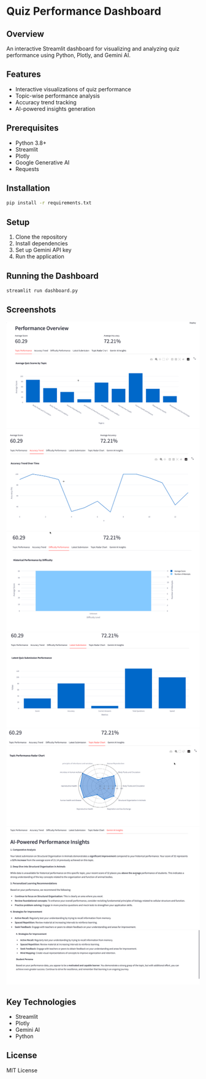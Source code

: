 # Quiz Performance Dashboard

## Overview
An interactive Streamlit dashboard for visualizing and analyzing quiz performance using Python, Plotly, and Gemini AI.

## Features
- Interactive visualizations of quiz performance
- Topic-wise performance analysis
- Accuracy trend tracking
- AI-powered insights generation

## Prerequisites
- Python 3.8+
- Streamlit
- Plotly
- Google Generative AI
- Requests

## Installation
```bash
pip install -r requirements.txt
```

## Setup
1. Clone the repository
2. Install dependencies
3. Set up Gemini API key
4. Run the application

## Running the Dashboard
```bash
streamlit run dashboard.py
```

## Screenshots
![Topic Performance](images/img1.png)
![Accuracy Trend](images/img2.png)
![Historical Performance by Difficulty](images/img3.png)
![Latest Quiz Submission Performance](images/img4.png)
![Topic Performance Radar Chart](images/img5.png)
![Ai insights](images/img6.png)
![Ai insights2](images/img7.png)

## Key Technologies
- Streamlit
- Plotly
- Gemini AI
- Python

## License
MIT License
